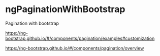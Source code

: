 # ngPaginationWithBootstrap
Pagination with bootstrap


https://ng-bootstrap.github.io/#/components/pagination/examples#customization

https://ng-bootstrap.github.io/#/components/pagination/overview
